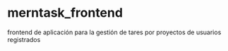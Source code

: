 # merntask_frontend
frontend de aplicación para la gestión de tares por proyectos de usuarios registrados
